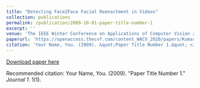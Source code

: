 ```yaml
---
title: "Detecting Face2Face Facial Reenactment in Videos"
collection: publications
permalink: /publication/2009-10-01-paper-title-number-1
excerpt: ''
venue: 'The IEEE Winter Conference on Applications of Computer Vision 2020'
paperurl: 'https://openaccess.thecvf.com/content_WACV_2020/papers/Kumar_Detecting_Face2Face_Facial_Reenactment_in_Videos_WACV_2020_paper.pdf'
citation: 'Your Name, You. (2009). &quot;Paper Title Number 1.&quot; <i>Journal 1</i>. 1(1).'
---
```



[Download paper here](https://openaccess.thecvf.com/content_WACV_2020/papers/Kumar_Detecting_Face2Face_Facial_Reenactment_in_Videos_WACV_2020_paper.pdf)

Recommended citation: Your Name, You. (2009). "Paper Title Number 1." <i>Journal 1</i>. 1(1).
